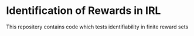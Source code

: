 # Identification of Rewards in IRL

This repositery contains code which tests identifiability in finite reward sets
